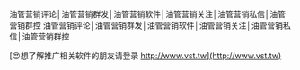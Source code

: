 油管营销评论│油管营销群发│油管营销软件│油管营销关注│油管营销私信│油管营销群控
油管营销评论│油管营销群发│油管营销软件│油管营销关注│油管营销私信│油管营销群控

[😍想了解推广相关软件的朋友请登录 http://www.vst.tw](http://www.vst.tw)



